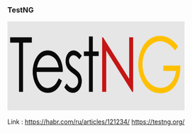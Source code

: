 ### TestNG

<img src='../images/testng_long_title.png' alt='Test_pyramid' width='400' height='200'>

Link :
https://habr.com/ru/articles/121234/
https://testng.org/